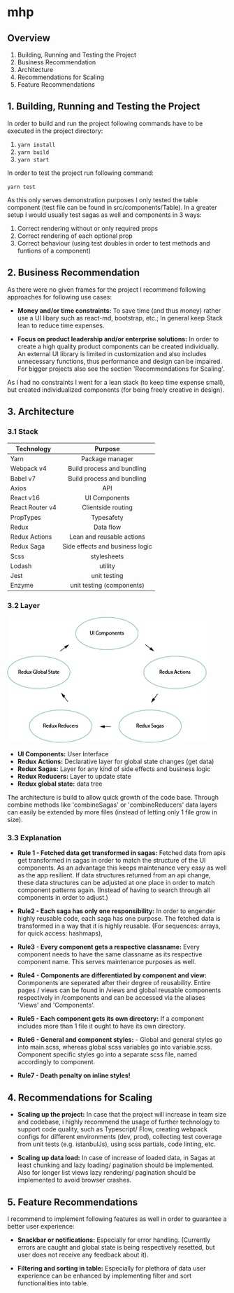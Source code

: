 # mhp

## Overview
1. Building, Running and Testing the Project
2. Business Recommendation
3. Architecture
4. Recommendations for Scaling
5. Feature Recommendations

## 1. Building, Running and Testing the Project

In order to build and run the project following commands have to be executed in the project
directory:

1. `yarn install`
2. `yarn build`
3. `yarn start`

In order to test the project run following command:

`yarn test`

As this only serves demonstration purposes I only tested the table component 
(test file can be found in src/components/Table). In a greater setup I would usually test sagas as well and components in 3 ways:
1. Correct rendering without or only required props
2. Correct rendering of each optional prop
3. Correct behaviour (using test doubles in order to test methods and funtions of a component) 



## 2. Business Recommendation
As there were no given frames for the project I recommend following approaches for
following use cases:

* __Money and/or time constraints:__  To save time (and thus money) rather use
a UI libary such as react-md, bootstrap, etc.; In general keep Stack lean to reduce time expenses.

* __Focus on product leadership and/or enterprise solutions:__ In order to create a high quality product components 
can be created individually. An external UI library is limited in customization and also includes unnecessary functions, thus
performance and design can be impaired. For bigger projects also see the section 'Recommendations for Scaling'.


As I had no constraints I went for a lean stack (to keep time expense small), but created individualized 
components (for being freely creative in design).


## 3. Architecture

### 3.1 Stack

| Technology       | Purpose       |
|------------------| :-----------: |
| Yarn  | Package manager |
| Webpack v4  | Build process and bundling |
| Babel v7 | Build process and bundling |
| Axios  | API |
| React v16  | UI Components |
| React Router v4 | Clientside routing |
| PropTypes | Typesafety |
| Redux | Data flow |
| Redux Actions | Lean and reusable actions |
| Redux Saga | Side effects and business logic |
| Scss | stylesheets |
| Lodash | utility |
| Jest | unit testing |
| Enzyme | unit testing (components) |

### 3.2 Layer
[logo]: architecture.png "Architecture"
![alt text][logo]

* __UI Components:__ User Interface
* __Redux Actions:__ Declarative layer for global state changes (get data)
* __Redux Sagas:__ Layer for any kind of side effects and business logic
* __Redux Reducers:__ Layer to update state
* __Redux global state:__ data tree

The architecture is build to allow quick growth of the code base. Through combine methods like 
'combineSagas' or 'combineReducers' data layers can easily be extended by more files (instead of letting only 1 file grow in size).


### 3.3 Explanation
* __Rule 1 - Fetched data get transformed in sagas:__ Fetched data from apis get transformed in sagas in order to match the structure of the UI components.
As an advantage this keeps maintenance very easy as well as the app resilient. If data structures returned from an api change,
these data structures can be adjusted at one place in order to match component patterns again. (Instead of 
having to search through all components in order to adjust.)

* __Rule2 - Each saga has only one responsibility:__ In order to engender highly reusable code, each saga has one purpose. The fetched data
is transformed in a way that it is highly reusable. (For sequences: arrays, for quick access: hashmaps),

* __Rule3 - Every component gets a respective classname:__ Every component needs to have the same classname
as its respective component name. This serves maintenance purposes as well.

* __Rule4 - Components are differentiated by component and view:__ Conmponents are seperated after their degree of reusability.
Entire pages / views can be found in /views and global reusable components respectively in /components and can be 
accessed via the aliases 'Views' and 'Components'.

* __Rule5 - Each component gets its own directory:__ If a component includes more than 1 file it ought to have its own directory.

* __Rule6 - General and component styles:__ - Global and general styles go into main.scss, whereas global scss variables go into variable.scss.
Component specific styles go into a separate scss file, named accordingly to component.

* __Rule7 - Death penalty on inline styles!__

## 4. Recommendations for Scaling

* __Scaling up the project:__ In case that the project will increase in team size and codebase, i
highly recommend the usage of further technology to support code quality, such as Typescript/ Flow, creating webpack 
configs for different environments (dev, prod), collecting test coverage from unit tests (e.g. istanbulJs), using scss partials, code linting, etc.

* __Scaling up data load:__ In case of increase of loaded data, in Sagas at least chunking and 
lazy loading/ pagination should be implemented. Also for longer list views lazy rendering/ pagination should be 
implemented to avoid browser crashes.


## 5. Feature Recommendations
I recommend to implement following features as well in order to guarantee a better user experience:

* __Snackbar or notifications:__ Especially for error handling. (Currently errors are caught and global state is being
respectively resetted, but user does not receive any feedback about it).

* __Filtering and sorting in table:__ Especially for plethora of data user experience can be enhanced by implementing filter
and sort functionalities into table.
